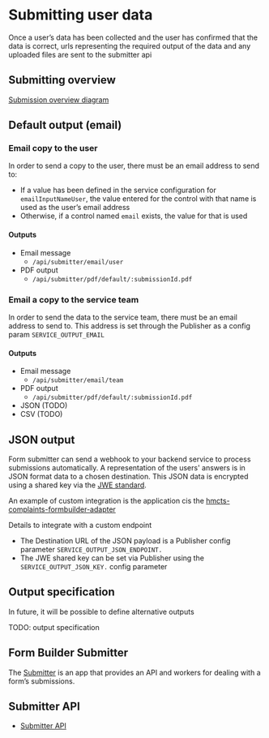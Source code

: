# Submitting user data

Once a user’s data has been collected and the user has confirmed that the data is correct, urls representing the required output of the data and any uploaded files are sent to the submitter api

## Submitting overview

[Submission overview diagram](submitting--overview.md)


## Default output (email)
### Email copy to the user

In order to send a copy to the user, there must be an email address to send to:

- If a value has been defined in the service configuration for `emailInputNameUser`, the value entered for the control with that name is used as the user’s email address
- Otherwise, if a control named `email` exists, the value for that is used

#### Outputs
- Email message
  - `/api/submitter/email/user`
- PDF output
  - `/api/submitter/pdf/default/:submissionId.pdf`

### Email a copy to the service team

In order to send the data to the service team, there must be an email address to send to. This address is set through the Publisher as a config param `SERVICE_OUTPUT_EMAIL`

#### Outputs
- Email message
  - `/api/submitter/email/team`
- PDF output
  - `/api/submitter/pdf/default/:submissionId.pdf`
- JSON (TODO)
- CSV (TODO)

## JSON output

Form submitter can send a webhook to your backend service to process submissions automatically.
A representation of the users' answers is in JSON format data to a chosen destination.
This JSON data is encrypted using a shared key via the [JWE standard](https://tools.ietf.org/html/rfc7516).

An example of custom integration is the  application cis the [hmcts-complaints-formbuilder-adapter](https://github.com/ministryofjustice/hmcts-complaints-formbuilder-adapter)

Details to integrate with a custom endpoint
- The Destination URL of the JSON payload is a Publisher config parameter  `SERVICE_OUTPUT_JSON_ENDPOINT.`
- The JWE shared key can be set via Publisher using the `SERVICE_OUTPUT_JSON_KEY.` config parameter

## Output specification

In future, it will be possible to define alternative outputs

TODO: output specification


## Form Builder Submitter

The [Submitter](https://github.com/ministryofjustice/fb-submitter) is an app that provides an API and workers for dealing with a form’s submissions.


## Submitter API

- [Submitter API](submitter--api.md)

